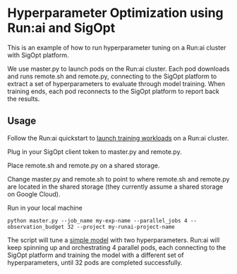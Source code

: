 # Hyperparameter Optimization using Run:ai and SigOpt

This is an example of how to run hyperparameter tuning on a Run:ai cluster with SigOpt platform. 

We use master.py to launch pods on the Run:ai cluster. Each pod downloads and runs remote.sh and remote.py, connecting to the SigOpt platform to extract a set of hyperparameters to evaluate through model training. When training ends, each pod reconnects to the SigOpt platform to report back the results. 

## Usage
Follow the Run:ai quickstart to [launch training workloads](https://docs.run.ai/Researcher/Walkthroughs/walkthrough-train/) on a Run:ai cluster.

Plug in your SigOpt client token to master.py and remote.py.

Place remote.sh and remote.py on a shared storage. 

Change master.py and remote.sh to point to where remote.sh and remote.py are located in the shared storage (they currently assume a shared storage on Google Cloud). 

Run in your local machine
```
python master.py --job_name my-exp-name --parallel_jobs 4 --observation_budget 32 --project my-runai-project-name
``` 
The script will tune a [simple model](https://github.com/sigopt/sigopt-python) with two hyperparameters. Run:ai will keep spinning up and orchestrating 4 parallel pods, each connecting to the SigOpt platform and training the model with a different set of hyperparameters, until 32 pods are completed successfully. 
